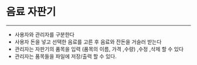 #  음료 자판기


------

-  사용자와 관리자를 구분한다
  - 사용자 돈을 넣고 선택한 음료를 고른 후 음료와 잔돈을 거슬러 받는다
  - 관리자는 자판기의 품목을 입력 (품목의 이름, 가격 ,수량) ,수정 ,삭제 할 수 있다
- 관리자는 품목들을 파일에 저장/출력 할 수 있다.
